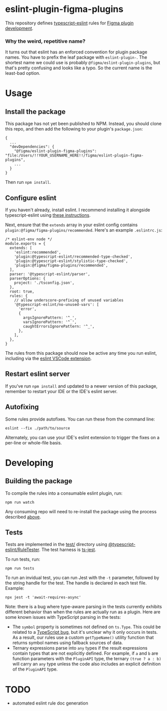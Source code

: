 # eslint-plugin-figma-plugins

This repository defines [typescript-eslint](https://typescript-eslint.io/) rules for [Figma plugin development](https://www.figma.com/plugin-docs/).

### Why the weird, repetitive name?

It turns out that eslint has an enforced convention for plugin package names. You have to prefix the leaf package with `eslint-plugin-`. The shortest name we could use is probably `@figma/eslint-plugin-plugins`, but that's pretty confusing and looks like a typo. So the current name is the least-bad option.

# Usage

## Install the package

This package has not yet been published to NPM. Instead, you should clone this repo, and then add the following to your plugin's `package.json`:

```
{
  ...
  "devDependencies": {
    "@figma/eslint-plugin-figma-plugins": "file:/Users/!!YOUR_USERNAME_HERE!!/figma/eslint-plugin-figma-plugins",
    ...
  }
}
```

Then run `npm install`.

## Configure eslint

If you haven't already, install eslint. I recommend installing it alongside typescript-eslint using [these instructions](https://typescript-eslint.io/getting-started#step-1-installation).

Next, ensure that the `extends` array in your eslint config contains `plugin:@figma/figma-plugins/recommended`. Here's an example `.eslintrc.js`:

```
/* eslint-env node */
module.exports = {
  extends: [
    'eslint:recommended',
    'plugin:@typescript-eslint/recommended-type-checked',
    'plugin:@typescript-eslint/stylistic-type-checked',
    'plugin:@figma/figma-plugins/recommended',
  ],
  parser: '@typescript-eslint/parser',
  parserOptions: {
    project: './tsconfig.json',
  },
  root: true,
  rules: {
    // allow underscore-prefixing of unused variables
    '@typescript-eslint/no-unused-vars': [
      'error',
      {
        argsIgnorePattern: '^_',
        varsIgnorePattern: '^_',
        caughtErrorsIgnorePattern: '^_',
      },
    ],
  },
}
```

The rules from this package should now be active any time you run eslint, including via the [eslint VSCode extension](https://marketplace.visualstudio.com/items?itemName=dbaeumer.vscode-eslint).

## Restart eslint server

If you've run `npm install` and updated to a newer version of this package, remember to restart your IDE or the IDE's eslint server.

## Autofixing

Some rules provide autofixes. You can run these from the command line:

```
eslint --fix ./path/to/source
```

Alternately, you can use your IDE's eslint extension to trigger the fixes on a per-line or whole-file basis.

# Developing

## Building the package

To compile the rules into a consumable eslint plugin, run:

```
npm run watch
```

Any consuming repo will need to re-install the package using the process described [above](#install-the-package).

## Tests

Tests are implemented in the [test/](./test) directory using [@typescript-eslint/RuleTester](https://typescript-eslint.io/packages/rule-tester/). The test harness is [ts-jest]().

To run tests, run:

```
npm run tests
```

To run an invidual test, you can run Jest with the `-t` parameter, followed by the string handle for the test. The handle is declared in each test file. Example:

```
npx jest -t 'await-requires-async'
```

Note: there is a bug where type-aware parsing in the tests currently exhibits different behavior than when the rules are actually run as a plugin. Here are some known issues with TypeScript parsing in the tests:

- The `symbol` property is sometimes not defined on `ts.Type`. This could be related to a [TypeScript bug](https://github.com/microsoft/TypeScript/issues/13165), but it's unclear why it only occurs in tests. As a result, our rules use a custom `getTypeName()` utility function that returns symbol names using fallback sources of data.
- Ternary expressions parse into `any` types if the result expressions contain types that are not explicitly defined. For example, if `a` and `b` are function parameters with the `PluginAPI` type, the ternary `(true ? a : b)` will carry an `any` type unless the code also includes an explicit definition of the `PluginAPI` type.

# TODO

- automated eslint rule doc generation
